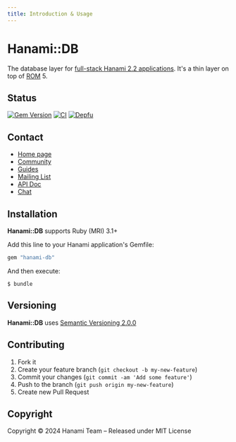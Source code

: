 ```yaml
---
title: Introduction & Usage
---
```


# Hanami::DB

The database layer for [full-stack Hanami 2.2 applications](//doc/hanami).
It's a thin layer on top of [ROM](//doc/rom) 5.

## Status

[![Gem Version](https://badge.fury.io/rb/hanami-db.svg)](https://badge.fury.io/rb/db)
[![CI](https://github.com/hanami/db/actions/workflows/ci.yml/badge.svg?branch=main)](https://github.com/hanami/db/actions?query=workflow%3Aci+branch%3Amain)
[![Depfu](https://badges.depfu.com/badges/7cd17419fba78b726be1353118fb01de/overview.svg)](https://depfu.com/github/hanami/controller?project=Bundler)

## Contact

- [Home page](https://hanakai.org/)
- [Community](https://hanakai.org/community)
- [Guides](https://hanakai.org/guides/hanami/getting-started)
- [Mailing List](http://hanamirb.org/mailing-list)
- [API Doc](http://rubydoc.info/gems/hanami-db)
- [Chat](https://discord.gg/KFCxDmk3JQ)

## Installation

**Hanami::DB** supports Ruby (MRI) 3.1+

Add this line to your Hanami application's Gemfile:

```ruby
gem "hanami-db"
```

And then execute:

```shell
$ bundle
```

## Versioning

**Hanami::DB** uses [Semantic Versioning 2.0.0](http://semver.org)

## Contributing

1. Fork it
2. Create your feature branch (`git checkout -b my-new-feature`)
3. Commit your changes (`git commit -am 'Add some feature'`)
4. Push to the branch (`git push origin my-new-feature`)
5. Create new Pull Request

## Copyright

Copyright © 2024 Hanami Team – Released under MIT License
